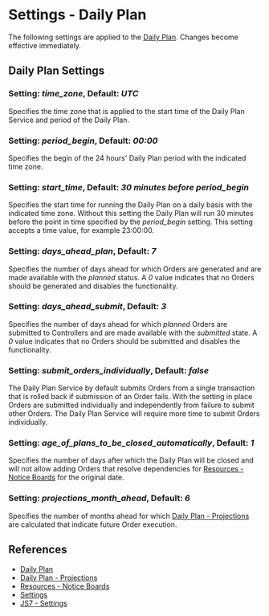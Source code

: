 # Settings - Daily Plan

The following settings are applied to the [Daily Plan](/daily-plan). Changes become effective immediately.

## Daily Plan Settings

### Setting: *time_zone*, Default: *UTC*

Specifies the time zone that is applied to the start time of the Daily Plan Service and period of the Daily Plan.

### Setting: *period_begin*, Default: *00:00*

Specifies the begin of the 24 hours' Daily Plan period with the indicated time zone.

### Setting: *start_time*, Default: *30 minutes before period_begin*

Specifies the start time for running the Daily Plan on a daily basis with the indicated time zone. Without this setting the Daily Plan will run 30 minutes before the point in time specified by the *period_begin* setting. This setting accepts a time value, for example 23:00:00.

### Setting: *days_ahead_plan*, Default: *7*

Specifies the number of days ahead for which Orders are generated and are made available with the *planned* status. A *0* value indicates that no Orders should be generated and disables the functionality.

### Setting: *days_ahead_submit*, Default: *3*

Specifies the number of days ahead for which *planned* Orders are submitted to Controllers and are made available with the *submitted* state. A *0* value indicates that no Orders should be submitted and disables the functionality.

### Setting: *submit_orders_individually*, Default: *false*

The Daily Plan Service by default submits Orders from a single transaction that is rolled back if submission of an Order fails. With the setting in place Orders are submitted individually and independently from failure to submit other Orders. The Daily Plan Service will require more time to submit Orders individually.

### Setting: *age_of_plans_to_be_closed_automatically*, Default: *1*

Specifies the number of days after which the Daily Plan will be closed and will not allow adding Orders that resolve dependencies for [Resources - Notice Boards](/resources-notice-boards) for the original date.

### Setting: *projections_month_ahead*, Default: *6*

Specifies the number of months ahead for which [Daily Plan - Projections](/daily-plan-projections) are calculated that indicate future Order execution.

## References

- [Daily Plan](/daily-plan)
- [Daily Plan - Projections](/daily-plan-projections)
- [Resources - Notice Boards](/resources-notice-boards)
- [Settings](/settings)
- [JS7 - Settings](https://kb.sos-berlin.com/display/JS7/JS7+-+Settings)
